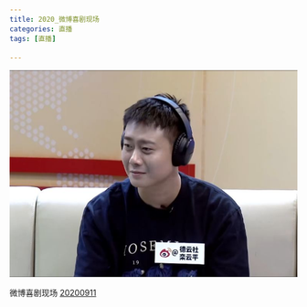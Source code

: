 ```yaml
---
title: 2020_微博喜剧现场
categories: 直播
tags: [直播]

---
```


![](https://raw.githubusercontent.com/rhenginium/image/main/qq_pic_merged_1616659344448.jpg)

微博喜剧现场 [20200911](https://www.bilibili.com/video/BV1k54y1C7Pp?p=1) 